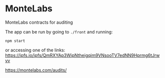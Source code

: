 # MonteLabs
MonteLabs contracts for auditing

The app can be run by going to `./front` and running:
```
npm start
```

or accessing one of the links:
https://ipfs.io/ipfs/QmRXYAp3WipNtheigqim9VNsooTV7edNN9Hprmg6tJrwvv

https://montelabs.com/audits/
